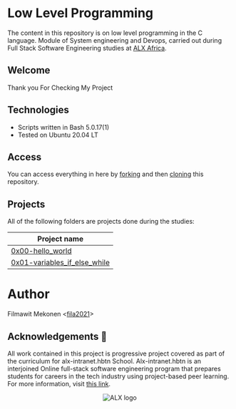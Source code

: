 # Low Level Programming 

The content in this repository is on low level programming in the C language. Module of System engineering and Devops, carried out during Full Stack Software Engineering studies at [ALX Africa](https://www.alxafrica.com//).

## Welcome
Thank you For Checking My Project

## Technologies
* Scripts written in Bash 5.0.17(1)
* Tested on Ubuntu 20.04 LT

## Access

You can access everything in here by [forking](https://docs.github.com/en/github/getting-started-with-github/fork-a-repo) and then [cloning](https://docs.github.com/en/github/creating-cloning-and-archiving-repositories/cloning-a-repository) this repository. 

## Projects
All of the following folders are projects done during the studies:

| Project name |
| ------------ |
| [0x00-hello_world](https://github.com/fila2021/alx-low_level_programming/tree/master/0x00-hello_world) |
| [0x01-variables_if_else_while](https://github.com/fila2021/alx-low_level_programming/tree/master/0x01-variables_if_else_while) |

# Author
Filmawit Mekonen <[fila2021](https://github.com/fila2021)>

## Acknowledgements :pray:

All work contained in this project is progressive project covered  as part of the curriculum for
alx-intranet.hbtn School. Alx-intranet.hbtn is an interjoined Online  full-stack software engineering program that prepares students for careers in the tech industry
using project-based peer learning. For more information, visit
[this link](https://www.alxafrica.com/).

<p align="center">
  <img
    src="https://lh3.googleusercontent.com/vH1HTHhq7BIEuhIDuEc2Wrc2LgZigsJEWDR56ALuDFRZv9-jqCgHNHuBHIB-fLrrbwp7tJ8b7qeIJo0VtHUh=s0"
    alt="ALX logo">
</p>
